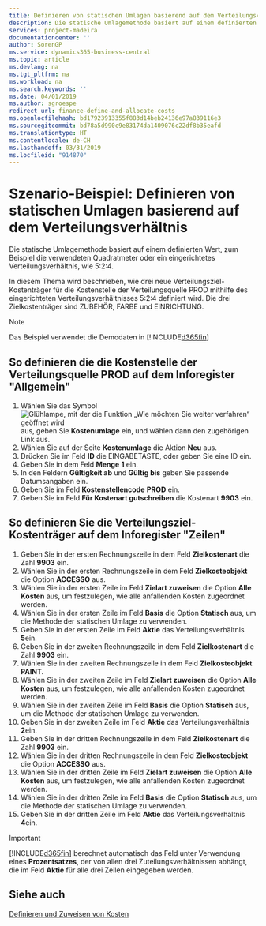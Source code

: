 ```yaml
---
title: Definieren von statischen Umlagen basierend auf dem Verteilungsverhältnis | Microsoft Docs
description: Die statische Umlagemethode basiert auf einem definierten Wert, zum Beispiel die verwendeten Quadratmeter oder ein eingerichtetes Verteilungsverhältnis, wie 5:2:4.
services: project-madeira
documentationcenter: ''
author: SorenGP
ms.service: dynamics365-business-central
ms.topic: article
ms.devlang: na
ms.tgt_pltfrm: na
ms.workload: na
ms.search.keywords: ''
ms.date: 04/01/2019
ms.author: sgroespe
redirect_url: finance-define-and-allocate-costs
ms.openlocfilehash: bd17923913355f883d14beb24136e97a839116e3
ms.sourcegitcommit: bd78a5d990c9e83174da1409076c22df8b35eafd
ms.translationtype: HT
ms.contentlocale: de-CH
ms.lasthandoff: 03/31/2019
ms.locfileid: "914870"
---
```

# <a name="scenario-example-defining-static-allocations-based-on-allocation-ratio"></a>Szenario-Beispiel: Definieren von statischen Umlagen basierend auf dem Verteilungsverhältnis
Die statische Umlagemethode basiert auf einem definierten Wert, zum Beispiel die verwendeten Quadratmeter oder ein eingerichtetes Verteilungsverhältnis, wie 5:2:4.  

In diesem Thema wird beschrieben, wie drei neue Verteilungsziel-Kostenträger für die Kostenstelle der Verteilungsquelle PROD mithilfe des eingerichteten Verteilungsverhältnisses 5:2:4 definiert wird. Die drei Zielkostenträger sind ZUBEHÖR, FARBE und EINRICHTUNG.  

> [!NOTE]  
>  Das Beispiel verwendet die Demodaten in [!INCLUDE[d365fin](includes/d365fin_md.md)]  

## <a name="to-define-the-allocation-source-prod-cost-center-on-the-general-fasttab"></a>So definieren die die Kostenstelle der Verteilungsquelle PROD auf dem Inforegister "Allgemein"  

1.  Wählen Sie das Symbol ![Glühlampe, mit der die Funktion „Wie möchten Sie weiter verfahren“ geöffnet wird](media/ui-search/search_small.png "Wie möchten Sie weiter verfahren?") aus, geben Sie **Kostenumlage** ein, und wählen dann den zugehörigen Link aus.  
2.  Wählen Sie auf der Seite **Kostenumlage** die Aktion **Neu** aus.  
3.  Drücken Sie im Feld **ID** die EINGABETASTE, oder geben Sie eine ID ein.  
4.  Geben Sie in dem Feld **Menge** **1** ein.  
5.  In den Feldern **Gültigkeit ab** und **Gültig bis** geben Sie passende Datumsangaben ein.  
6.  Geben Sie im Feld **Kostenstellencode** **PROD** ein.  
7.  Geben Sie im Feld **Für Kostenart gutschreiben** die Kostenart **9903** ein.  

## <a name="to-define-the-allocation-target-cost-objects-on-the-lines-fasttab"></a>So definieren Sie die Verteilungsziel-Kostenträger auf dem Inforegister "Zeilen"  

1.  Geben Sie in der ersten Rechnungszeile in dem Feld **Zielkostenart** die Zahl **9903** ein.  
2.  Wählen Sie in der ersten Rechnungszeile in dem Feld **Zielkosteobjekt** die Option **ACCESSO** aus.  
3.  Wählen Sie in der ersten Zeile im Feld **Zielart zuweisen** die Option **Alle Kosten** aus, um festzulegen, wie alle anfallenden Kosten zugeordnet werden.  
4.  Wählen Sie in der ersten Zeile im Feld **Basis** die Option **Statisch** aus, um die Methode der statischen Umlage zu verwenden.  
5.  Geben Sie in der ersten Zeile im Feld **Aktie** das Verteilungsverhältnis **5**ein.  
6.  Geben Sie in der zweiten Rechnungszeile in dem Feld **Zielkostenart** die Zahl **9903** ein.  
7.  Wählen Sie in der zweiten Rechnungszeile in dem Feld **Zielkosteobjekt** **PAINT.**  
8.  Wählen Sie in der zweiten Zeile im Feld **Zielart zuweisen** die Option **Alle Kosten** aus, um festzulegen, wie alle anfallenden Kosten zugeordnet werden.  
9. Wählen Sie in der zweiten Zeile im Feld **Basis** die Option **Statisch** aus, um die Methode der statischen Umlage zu verwenden.  
10. Geben Sie in der zweiten Zeile im Feld **Aktie** das Verteilungsverhältnis **2**ein.  
11. Geben Sie in der dritten Rechnungszeile in dem Feld **Zielkostenart** die Zahl **9903** ein.  
12. Wählen Sie in der dritten Rechnungszeile in dem Feld **Zielkosteobjekt** die Option **ACCESSO** aus.  
13. Wählen Sie in der dritten Zeile im Feld **Zielart zuweisen** die Option **Alle Kosten** aus, um festzulegen, wie alle anfallenden Kosten zugeordnet werden.  
14. Wählen Sie in der dritten Zeile im Feld **Basis** die Option **Statisch** aus, um die Methode der statischen Umlage zu verwenden.  
15. Geben Sie in der dritten Zeile im Feld **Aktie** das Verteilungsverhältnis **4**ein.  

> [!IMPORTANT]  
>  [!INCLUDE[d365fin](includes/d365fin_md.md)] berechnet automatisch das Feld  unter Verwendung eines **Prozentsatzes**, der von allen drei Zuteilungsverhältnissen abhängt, die im Feld **Aktie** für alle drei Zeilen eingegeben werden.  

## <a name="see-also"></a>Siehe auch  
[Definieren und Zuweisen von Kosten](finance-define-and-allocate-costs.md)   
